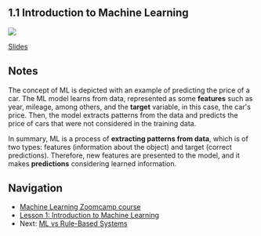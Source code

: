 ## 1.1 Introduction to Machine Learning

<a href="https://www.youtube.com/watch?v=Crm_5n4mvmg"><img src="images/thumbnail-1-01.jpg"></a>

[Slides](https://www.slideshare.net/AlexeyGrigorev/ml-zoomcamp-11-introduction-to-machine-learning)


## Notes
The concept of ML is depicted with an example of predicting the price of a car. The ML model learns from data, represented as 
some **features** such as year, mileage, among others, and the **target** variable, in this case, the car's price. Then, the model extracts patterns 
from the data and predicts the price of cars that were not considered in the training data. 

In summary, ML is a process of **extracting patterns from data**, which is of two types: features (information about the object) and target (correct predictions). 
Therefore, new features are presented to the model, and it makes **predictions** considering learned information.


## Navigation

* [Machine Learning Zoomcamp course](../)
* [Lesson 1: Introduction to Machine Learning](./)
* Next: [ML vs Rule-Based Systems](02-ml-vs-rules.md)
